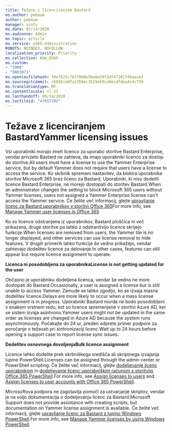 ```yaml
---
title: Težave z licenciranjem Bastard
ms.author: pebaum
author: pebaum
manager: scotv
ms.date: 07/14/2020
ms.audience: Admin
ms.topic: article
ms.service: o365-administration
ROBOTS: NOINDEX, NOFOLLOW
localization_priority: Priority
ms.collection: Adm_O365
ms.custom:
- "5900"
- "9003071"
ms.openlocfilehash: f0a7625c7b77860e5ba0e29f2df47101749aace3
ms.sourcegitcommit: c6692ce0fa1358ec3529e59ca0ecdfdea4cdc759
ms.translationtype: MT
ms.contentlocale: sl-SI
ms.lasthandoff: 09/14/2020
ms.locfileid: "47657292"
---
```

# <a name="yammer-licensing-issues"></a><span data-ttu-id="71556-102">Težave z licenciranjem Bastard</span><span class="sxs-lookup"><span data-stu-id="71556-102">Yammer licensing issues</span></span>

<span data-ttu-id="71556-103">Vsi uporabniki morajo imeti licenco za uporabo storitve Bastard Enterprise, vendar privzeto Bastard ne zahteva, da imajo uporabniki licenco za dostop do storitve.</span><span class="sxs-lookup"><span data-stu-id="71556-103">All users must have a license to use the Yammer Enterprise service, but by default Yammer does not require that users have a license to access the service.</span></span> <span data-ttu-id="71556-104">Ko skrbnik spremeni nastavitev, da blokira uporabnike storitve Microsoft 365 brez licenc za Bastard, Uporabniki, ki niso dodelili licence Bastard Enterprise, ne morejo dostopati do storitev Bastard.</span><span class="sxs-lookup"><span data-stu-id="71556-104">When an administrator changes the setting to block Microsoft 365 users without Yammer licenses, users not assigned a Yammer Enterprise license can't access the Yammer service.</span></span> <span data-ttu-id="71556-105">Če želite več informacij, glejte [upravljanje licenc za Bastard uporabnikov v storitvi Office 365](https://docs.microsoft.com/yammer/manage-yammer-users/manage-yammer-licenses-in-office-365)</span><span class="sxs-lookup"><span data-stu-id="71556-105">For more info, see [Manage Yammer user licenses in Office 365](https://docs.microsoft.com/yammer/manage-yammer-users/manage-yammer-licenses-in-office-365)</span></span> 

<span data-ttu-id="71556-106">Ko so licence odstranjene iz uporabnikov, Bastard ploščica ni več prikazana, druge storitve pa lahko z odstranitvijo licence skrijejo funkcije.</span><span class="sxs-lookup"><span data-stu-id="71556-106">When licenses are removed from users, the Yammer tile is no longer displayed, and other services can use license removal to hide features.</span></span> <span data-ttu-id="71556-107">V drugih primerih lahko funkcije še vedno prikažejo, vendar zahtevajo dodelitev licence za delovanje.</span><span class="sxs-lookup"><span data-stu-id="71556-107">In other cases, features can still appear but require licence assignment to operate.</span></span>  

<span data-ttu-id="71556-108">**Licenca ni posodobljena za uporabnika**</span><span class="sxs-lookup"><span data-stu-id="71556-108">**License is not getting updated for the user**</span></span>  

<span data-ttu-id="71556-109">Občasno je uporabniku dodeljena licenca, vendar še vedno ne more dostopati do Bastard.</span><span class="sxs-lookup"><span data-stu-id="71556-109">Occasionally, a user is assigned a license but is still unable to access Yammer.</span></span> <span data-ttu-id="71556-110">Zamude se lahko zgodijo, ko se izvaja masna dodelitev licence.</span><span class="sxs-lookup"><span data-stu-id="71556-110">Delays are more likely to occur when a mass license assignment is in progress.</span></span> <span data-ttu-id="71556-111">Uporabniki Bastard morda ne bodo posodobljeni v enakem vrstnem redu, kot so licence spremenjene v storitvi Azure AD, ker se sistem izvaja asinhrono.</span><span class="sxs-lookup"><span data-stu-id="71556-111">Yammer users might not be updated in the same order as licenses are changed in Azure AD because the system runs asynchronously.</span></span> <span data-ttu-id="71556-112">Počakajte do 24 ur, preden odprete primer podpore za poročanje o težavah pri sinhronizaciji licenc.</span><span class="sxs-lookup"><span data-stu-id="71556-112">Wait up to 24 hours before opening a support case to report license sync issues.</span></span>  

<span data-ttu-id="71556-113">**Dodelitev osnovnega dovoljenja**</span><span class="sxs-lookup"><span data-stu-id="71556-113">**Bulk licence assignment**</span></span>  

<span data-ttu-id="71556-114">Licence lahko dodelite prek skrbniškega središča ali skriptnega izvajanja lupine PowerShell.</span><span class="sxs-lookup"><span data-stu-id="71556-114">Licenses can be assigned through the admin center or PowerShell scripting.</span></span> <span data-ttu-id="71556-115">Če želite več informacij, glejte [dodeljevanje licenc uporabnikom](https://docs.microsoft.com/microsoft-365/admin/manage/assign-licenses-to-users) in [dodeljevanje licenc uporabniškim računom s storitvijo Office 365 PowerShell](https://docs.microsoft.com/office365/enterprise/powershell/assign-licenses-to-user-accounts-with-office-365-powershell).</span><span class="sxs-lookup"><span data-stu-id="71556-115">For more info, see [Assign licenses to users](https://docs.microsoft.com/microsoft-365/admin/manage/assign-licenses-to-users) and [Assign licenses to user accounts with Office 365 PowerShell](https://docs.microsoft.com/office365/enterprise/powershell/assign-licenses-to-user-accounts-with-office-365-powershell).</span></span> 

<span data-ttu-id="71556-116">Microsoftova podpora ne zagotavlja pomoči za ustvarjanje skriptov, vendar je na voljo dokumentacija o dodeljevanju licenc za Bastard.</span><span class="sxs-lookup"><span data-stu-id="71556-116">Microsoft Support does not provide assistance with creating scripts, but documentation on Yammer license assignment is available.</span></span> <span data-ttu-id="71556-117">Če želite več informacij, glejte [upravljanje licenc za Bastard z lupino Windows PowerShell](https://docs.microsoft.com/yammer/manage-yammer-users/manage-yammer-licenses-in-office-365#manage-yammer-licenses-by-using-windows-powershell).</span><span class="sxs-lookup"><span data-stu-id="71556-117">For more info, see [Manage Yammer licenses by using Windows PowerShell](https://docs.microsoft.com/yammer/manage-yammer-users/manage-yammer-licenses-in-office-365#manage-yammer-licenses-by-using-windows-powershell).</span></span>